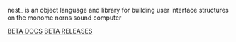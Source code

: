 nest_ is an object language and library for building user interface structures on the monome norns sound computer

[BETA DOCS](./doc)
[BETA RELEASES](https://github.com/andr-ew/nest_/releases/)
